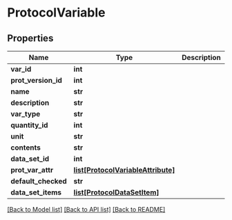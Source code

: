 # ProtocolVariable

## Properties
Name | Type | Description | Notes
------------ | ------------- | ------------- | -------------
**var_id** | **int** |  | [optional] 
**prot_version_id** | **int** |  | [optional] 
**name** | **str** |  | [optional] 
**description** | **str** |  | [optional] 
**var_type** | **str** |  | [optional] 
**quantity_id** | **int** |  | [optional] 
**unit** | **str** |  | [optional] 
**contents** | **str** |  | [optional] 
**data_set_id** | **int** |  | [optional] 
**prot_var_attr** | [**list[ProtocolVariableAttribute]**](ProtocolVariableAttribute.md) |  | [optional] 
**default_checked** | **str** |  | [optional] 
**data_set_items** | [**list[ProtocolDataSetItem]**](ProtocolDataSetItem.md) |  | [optional] 

[[Back to Model list]](../README.md#documentation-for-models) [[Back to API list]](../README.md#documentation-for-api-endpoints) [[Back to README]](../README.md)


